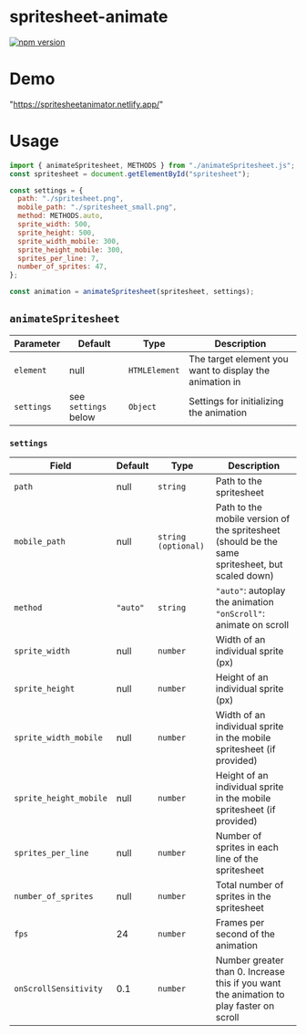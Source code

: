 # spritesheet-animate
[![npm version](https://badge.fury.io/js/spritesheet-animate.svg)](https://badge.fury.io/js/spritesheet-animate)
# Demo
"https://spritesheetanimator.netlify.app/"
# Usage
```js
import { animateSpritesheet, METHODS } from "./animateSpritesheet.js";
const spritesheet = document.getElementById("spritesheet");

const settings = {
  path: "./spritesheet.png",
  mobile_path: "./spritesheet_small.png",
  method: METHODS.auto,
  sprite_width: 500,
  sprite_height: 500,
  sprite_width_mobile: 300,
  sprite_height_mobile: 300,
  sprites_per_line: 7,
  number_of_sprites: 47,
};

const animation = animateSpritesheet(spritesheet, settings);
```

## `animateSpritesheet`
| Parameter  | Default              | Type          | Description                                             |
|------------|----------------------|---------------|---------------------------------------------------------|
| `element`  | null                 | `HTMLElement` | The target element you want to display the animation in |
| `settings` | see `settings` below | `Object`      | Settings for initializing the animation                 |

### `settings`
| Field                  | Default  | Type                | Description                                                                                     |
|------------------------|----------|---------------------|-------------------------------------------------------------------------------------------------|
| `path`                 | null     | `string`            | Path to the spritesheet                                                                         |
| `mobile_path`          | null     | `string (optional)` | Path to the mobile version of the spritesheet (should be the same spritesheet, but scaled down) |
| `method`               | `"auto"` | `string`            | `"auto"`: autoplay the animation<br>`"onScroll"`: animate on scroll                             |
| `sprite_width`         | null     | `number`            | Width of an individual sprite (px)                                                              |
| `sprite_height`        | null     | `number`            | Height of an individual sprite (px)                                                             |
| `sprite_width_mobile`  | null     | `number`            | Width of an individual sprite in the mobile spritesheet (if provided)                           |
| `sprite_height_mobile` | null     | `number`            | Height of an individual sprite in the mobile spritesheet (if provided)                          |
| `sprites_per_line`     | null     | `number`            | Number of sprites in each line of the spritesheet                                               |
| `number_of_sprites`    | null     | `number`            | Total number of sprites in the spritesheet                                                      |
| `fps`                  | 24       | `number`            | Frames per second of the animation                                                              |
| `onScrollSensitivity`  | 0.1      | `number`            | Number greater than 0. Increase this if you want the animation to play faster on scroll         |
